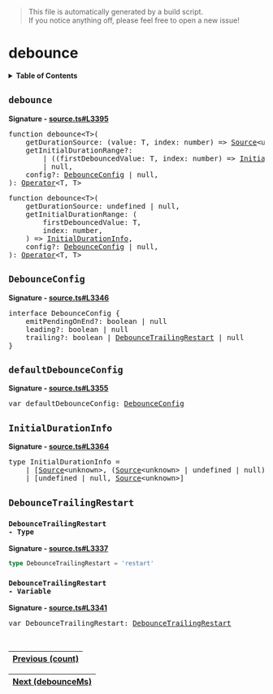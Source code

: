 > This file is automatically generated by a build script.<br>If you notice anything off, please feel free to open a new issue!

# debounce

<details><summary><b>Table of Contents</b></summary>

1. [<code>debounce</code>](#debounce)
   1. [<code>DebounceConfig</code>](#DebounceConfig)
   2. [<code>defaultDebounceConfig</code>](#defaultDebounceConfig)
   3. [<code>InitialDurationInfo</code>](#InitialDurationInfo)
   4. [<code>DebounceTrailingRestart</code>](#DebounceTrailingRestart) - [<code>Type</code>](#DebounceTrailingRestart-TypeAlias), [<code>Variable</code>](#DebounceTrailingRestart-Variable)</details>

## <a name="debounce"></a><code>debounce</code>

<b>Signature - [source.ts#L3395](..\/..\/packages\/core\/src\/source.ts#L3395)</b>

<pre>function debounce&lt;T&gt;(<br>    getDurationSource: (value: T, index: number) =&gt; <a href="../03-api-source/00-Source.md#Source-Interface">Source</a>&lt;unknown&gt;,<br>    getInitialDurationRange?:<br>        | ((firstDebouncedValue: T, index: number) =&gt; <a href="#InitialDurationInfo">InitialDurationInfo</a>)<br>        | null,<br>    config?: <a href="#DebounceConfig">DebounceConfig</a> | null,<br>): <a href="000-Operator.md#Operator">Operator</a>&lt;T, T&gt;</pre>

<pre>function debounce&lt;T&gt;(<br>    getDurationSource: undefined | null,<br>    getInitialDurationRange: (<br>        firstDebouncedValue: T,<br>        index: number,<br>    ) =&gt; <a href="#InitialDurationInfo">InitialDurationInfo</a>,<br>    config?: <a href="#DebounceConfig">DebounceConfig</a> | null,<br>): <a href="000-Operator.md#Operator">Operator</a>&lt;T, T&gt;</pre>

## <a name="DebounceConfig"></a><code>DebounceConfig</code>

<b>Signature - [source.ts#L3346](..\/..\/packages\/core\/src\/source.ts#L3346)</b>

<pre>interface DebounceConfig {<br>    emitPendingOnEnd?: boolean | null<br>    leading?: boolean | null<br>    trailing?: boolean | <a href="#DebounceTrailingRestart-TypeAlias">DebounceTrailingRestart</a> | null<br>}</pre>

## <a name="defaultDebounceConfig"></a><code>defaultDebounceConfig</code>

<b>Signature - [source.ts#L3355](..\/..\/packages\/core\/src\/source.ts#L3355)</b>

<pre>var defaultDebounceConfig: <a href="#DebounceConfig">DebounceConfig</a></pre>

## <a name="InitialDurationInfo"></a><code>InitialDurationInfo</code>

<b>Signature - [source.ts#L3364](..\/..\/packages\/core\/src\/source.ts#L3364)</b>

<pre>type InitialDurationInfo =<br>    | [<a href="../03-api-source/00-Source.md#Source-Interface">Source</a>&lt;unknown&gt;, (<a href="../03-api-source/00-Source.md#Source-Interface">Source</a>&lt;unknown&gt; | undefined | null)?]<br>    | [undefined | null, <a href="../03-api-source/00-Source.md#Source-Interface">Source</a>&lt;unknown&gt;]</pre>

## <a name="DebounceTrailingRestart"></a><code>DebounceTrailingRestart</code>

### <a name="DebounceTrailingRestart-TypeAlias"></a><code>DebounceTrailingRestart - Type</code>

<b>Signature - [source.ts#L3337](..\/..\/packages\/core\/src\/source.ts#L3337)</b>

```ts
type DebounceTrailingRestart = 'restart'
```

### <a name="DebounceTrailingRestart-Variable"></a><code>DebounceTrailingRestart - Variable</code>

<b>Signature - [source.ts#L3341](..\/..\/packages\/core\/src\/source.ts#L3341)</b>

<pre>var DebounceTrailingRestart: <a href="#DebounceTrailingRestart-TypeAlias">DebounceTrailingRestart</a></pre><br>

| [Previous \(count\)](014-count.md#readme) |
| --- |

<div align="right">

| [Next \(debounceMs\)](016-debounceMs.md#readme) |
| --- |
</div>
